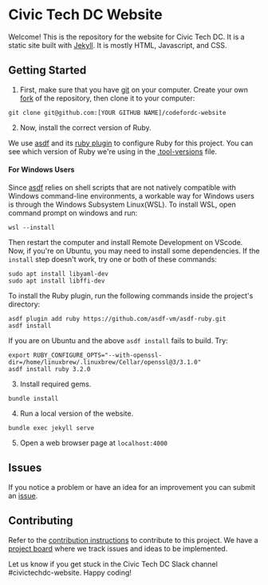 # Civic Tech DC Website

Welcome! This is the repository for the website for Civic Tech DC. It is a static site built with [Jekyll](https://jekyllrb.com/). It is mostly HTML, Javascript, and CSS.

## Getting Started

1. First, make sure that you have <a href="https://git-scm.com/downloads">git</a> on your computer. Create your own <a href="https://docs.github.com/en/get-started/quickstart/contributing-to-projects">fork</a> of the repository, then clone it to your computer:

`git clone git@github.com:[YOUR GITHUB NAME]/codefordc-website`

2. Now, install the correct version of Ruby.

We use [asdf](https://asdf-vm.com/) and its [ruby plugin](https://github.com/asdf-vm/asdf-ruby) to configure Ruby for this project. You can see which version of Ruby we're using in the [.tool-versions](.tool-versions) file.
#### For Windows Users
Since [asdf](https://asdf-vm.com/) relies on shell scripts that are not natively compatible with Windows command-line environments, a workable way for Windows users is through the Windows Subsystem Linux(WSL). To install WSL, open command prompt on windows and run:
```
wsl --install
```
Then restart the computer and install Remote Development on VScode.
Now, if you're on Ubuntu, you may need to install some dependencies. If the `install` step doesn't work, try one or both of these commands:
```
sudo apt install libyaml-dev
sudo apt install libffi-dev
```

To install the Ruby plugin, run the following commands inside the project's directory:

```
asdf plugin add ruby https://github.com/asdf-vm/asdf-ruby.git
asdf install
```
If you are on Ubuntu and the above `asdf install` fails to build. Try:
```
export RUBY_CONFIGURE_OPTS="--with-openssl-dir=/home/linuxbrew/.linuxbrew/Cellar/openssl@3/3.1.0"
asdf install ruby 3.2.0
```
3. Install required gems.

`bundle install`

4. Run a local version of the website.

`bundle exec jekyll serve`

5. Open a web browser page at `localhost:4000`

## Issues

If you notice a problem or have an idea for an improvement you can submit an [issue](https://github.com/civictechdc/codefordc-website/issues).

## Contributing

Refer to the [contribution instructions](CONTRIBUTING.md) to contribute to this project. We have a [project board](https://github.com/orgs/civictechdc/projects/3) where we track issues and ideas to be implemented.

Let us know if you get stuck in the Civic Tech DC Slack channel #civictechdc-website. Happy coding!
